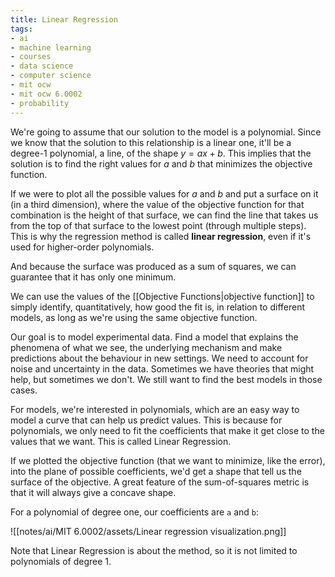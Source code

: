 ```yaml
---
title: Linear Regression
tags:
- ai
- machine learning
- courses
- data science
- computer science
- mit ocw
- mit ocw 6.0002
- probability
---
```


We're going to assume that our solution to the model is a polynomial. Since we know that the solution to this relationship is a linear one, it'll be a degree-1 polynomial, a line, of the shape $y = ax + b$. This implies that the solution is to find the right values for $a$ and $b$ that minimizes the objective function.

If we were to plot all the possible values for $a$ and $b$ and put a surface on it (in a third dimension), where the value of the objective function for that combination is the height of that surface, we can find the line that takes us from the top of that surface to the lowest point (through multiple steps). This is why the regression method is called **linear regression**, even if it's used for higher-order polynomials.

And because the surface was produced as a sum of squares, we can guarantee that it has only one minimum.

We can use the values of the [[Objective Functions|objective function]] to simply identify, quantitatively, how good the fit is, in relation to different models, as long as we're using the same objective function.

Our goal is to model experimental data. Find a model that explains the phenomena of what we see, the underlying mechanism and make predictions about the behaviour in new settings. We need to account for noise and uncertainty in the data. Sometimes we have theories that might help, but sometimes we don't. We still want to find the best models in those cases.

For models, we're interested in polynomials, which are an easy way to model a curve that can help us predict values. This is because for polynomials, we only need to fit the coefficients that make it get close to the values that we want. This is called Linear Regression.

If we plotted the objective function (that we want to minimize, like the error), into the plane of possible coefficients, we'd get a shape that tell us the surface of the objective. A great feature of the sum-of-squares metric is that it will always give a concave shape.

For a polynomial of degree one, our coefficients are `a` and `b`:

![[notes/ai/MIT 6.0002/assets/Linear regression visualization.png]]

Note that Linear Regression is about the method, so it is not limited to polynomials of degree 1.